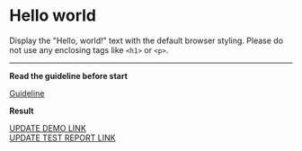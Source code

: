 # Hello world

Display the "Hello, world!" text with the default browser styling. Please do not 
use any enclosing tags like `<h1>` or `<p>`.
___

**Read the guideline before start**

[Guideline](https://mate-academy.github.io/layout_task-guideline/)

**Result**

[UPDATE DEMO LINK](https://sergijpso.github.io/layout_hello-world/) <br>
[UPDATE TEST REPORT LINK](https://sergijpso.github.io/layout_hello-world/report/html_report/)
